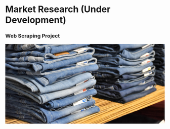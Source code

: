 # Market Research (Under Development)

### Web Scraping Project 

<img src="cover_readme.png" width="1000">

